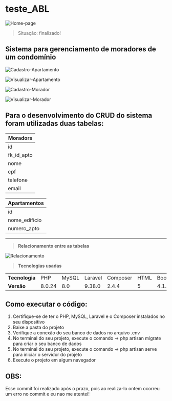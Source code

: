 # teste_ABL
![Home-page](https://user-images.githubusercontent.com/109229894/201083204-e93b1ab7-ce2a-4f4f-821f-304040a360ea.png)

> Situação: finalizado!

## Sistema para gerenciamento de moradores de um condomínio

![Cadastro-Apartamento](https://user-images.githubusercontent.com/109229894/201083623-ce6fbfe9-df63-4f99-aad3-57e3c89866c3.png)

![Visualizar-Apartamento](https://user-images.githubusercontent.com/109229894/201084311-b71ed25c-79ff-4093-a7a0-5dd5b1dccb5c.png)

![Cadastro-Morador](https://user-images.githubusercontent.com/109229894/201084411-791c57dd-c95a-44dc-a4ba-5edcf66d7e7f.png)

![Visualizar-Morador](https://user-images.githubusercontent.com/109229894/201084495-181e6571-17af-416e-97d5-102daa97e1ff.png)

## Para o desenvolvimento do CRUD do sistema foram utilizadas duas tabelas:

Moradors        |
-------------   |
id              |
fk_id_apto      | 
nome            |
cpf             |
telefone        | 
email           |

Apartamentos    | 
-------------   |
id              |
nome_edificio   |
numero_apto     |

-----------------------------------

><strong>Relacionamento entre as tabelas</strong>

![Relacionamento](https://user-images.githubusercontent.com/109229894/201085044-cb83867e-c343-4fd3-8e65-0451f20d2b22.png)

><strong>Tecnologias usadas</strong>
<table>
   <tr>
     <td><strong>Tecnologia</strong></td>
     <td>PHP</td>
     <td>MySQL</td>
     <td>Laravel</td>
     <td>Composer</td>
     <td>HTML</td>
     <td>Bootstrap</td>
   </tr>
   <tr>
     <td><strong>Versão</strong></td>
     <td>8.0.24</td>
     <td>8.0</td>
     <td>9.38.0</td>
     <td>2.4.4</td>
     <td>5</td>
     <td>4.1.3</td>
   </tr>
</table>

## Como executar o código:
1. Certifique-se de ter o PHP, MySQL, Laravel e o Composer instalados no seu dispositivo
2. Baixe a pasta do projeto
3. Verifique a conexão do seu banco de dados no arquivo .env
4. No terminal do seu projeto, execute o comando -> php artisan migrate para criar o seu banco de dados
5. No terminal do seu projeto, execute o comando -> php artisan serve para iniciar o servidor do projeto
6. Execute o projeto em algum navegador

## OBS:
Esse commit foi realizado após o prazo, pois ao realiza-lo ontem ocorreu um erro no commit e eu nao me atentei!
